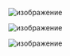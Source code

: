 ![изображение](https://user-images.githubusercontent.com/60324635/172252344-6fea060b-dcc7-4625-82f3-ee1edd6b7ddf.png)

![изображение](https://user-images.githubusercontent.com/60324635/172252287-187b379d-260e-4ed0-9573-0de6470a56d8.png)

![изображение](https://user-images.githubusercontent.com/60324635/172252409-1fd7510b-b083-4e65-a119-126b3c8c001f.png)
